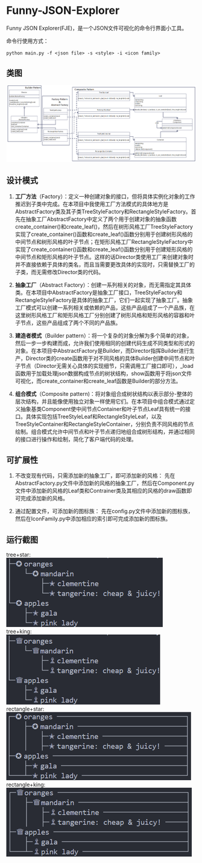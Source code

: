 # Funny-JSON-Explorer
Funny JSON Explorer(FJE)，是一个JSON文件可视化的命令行界面小工具。

命令行使用方式：
```
python main.py -f <json file> -s <style> -i <icon family>
```

## 类图
![UML](UML.png)

## 设计模式

1. **工厂方法**（Factory）：定义一种创建对象的接口，但将具体实例化对象的工作推迟到子类中完成。在本项目中我使用工厂方法模式的具体地方是AbstractFactory类及其子类TreeStyleFactory和RectangleStyleFactory。首先在抽象工厂AbstractFactory中定义了两个用于创建对象的抽象函数create_container()和create_leaf()，然后在树形风格工厂TreeStyleFactory实现了create_container()函数和create_leaf()函数分别用于创建树形风格的中间节点和树形风格的叶子节点；在矩形风格工厂RectangleStyleFactory中实现了create_container()函数和create_leaf()函数分别用于创建矩形风格的中间节点和矩形风格的叶子节点。这样的话Director类使用工厂来创建对象时并不直接依赖于具体的类名，而且当需要更改具体的实现时，只需替换工厂的子类，而无需修改Director类的代码。

2. **抽象工厂**（Abstract Factory）：创建一系列相关的对象，而无需指定其具体类。在本项目中AbstractFactory是抽象工厂接口，TreeStyleFactory和RectangleStyleFactory是具体的抽象工厂，它们一起实现了抽象工厂。抽象工厂模式可以创建一系列相关或依赖的产品，这些产品组成了一个产品族，在这里树形风格工厂和矩形风格工厂分别创建了树形风格和矩形风格的容器和叶子节点，这些产品组成了两个不同的产品族。

3. **建造者模式**（Builder pattern）：将一个复杂的对象分解为多个简单的对象，然后一步一步构建而成，允许我们使用相同的创建代码生成不同类型和形式的对象。在本项目中AbstractFactory是Builder，而Director指挥Builder进行生产，Director类的create函数用于对不同风格的具体Builder创建中间节点和叶子节点（Director无需关心具体的实现细节，只需调用工厂接口即可），_load函数用于加载处理json数据构成节点的树状结构，show函数用于将json文件可视化，而create_container和create_leaf函数是Builder的部分方法。

4. **组合模式**（Composite pattern)：将对象组合成树状结构以表示部分-整体的层次结构，并且能像使用独立对象一样使用它们。在本项目中组合模式通过定义抽象基类Component使中间节点Container和叶子节点Leaf具有统一的接口。具体实现包括TreeStyleLeaf和RectangleStyleLeaf，以及TreeStyleContainer和RectangleStyleContainer，分别负责不同风格的节点绘制。组合模式允许中间节点和叶子节点递归地组合成树形结构，并通过相同的接口进行操作和绘制，简化了客户端代码的处理。

## 可扩展性

1. 不改变现有代码，只需添加新的抽象工厂，即可添加新的风格：
先在AbstractFactory.py文件中添加新的风格的抽象工厂，然后在Component.py文件中添加新的风格的Leaf类和Contrainer类及其相应的风格的draw函数即可完成添加新的风格。

2. 通过配置文件，可添加新的图标族：
先在config.py文件中添加新的图标族，然后在IconFamily.py中添加相应的索引即可完成添加新的图标族。

## 运行截图

tree+star:<br />
![tree+star](output_images/tree+star.png)
<br />
tree+king:<br />
![tree+king](output_images/tree+king.png)
<br />
rectangle+star:<br />
![rectangle+star](output_images/rectangle+star.png)
<br />
rectangle+king:<br />
![rectangle+king](output_images/rectangle+king.png)
